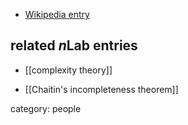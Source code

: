 

* [Wikipedia entry](http://en.wikipedia.org/wiki/Gregory_Chaitin)

## related $n$Lab entries

* [[complexity theory]]

* [[Chaitin's incompleteness theorem]]

category: people